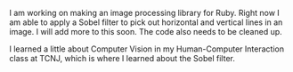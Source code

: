 I am working on making an image processing library for Ruby. Right now I am able to apply a Sobel filter to pick out horizontal and vertical lines in an image. I will add more to this soon. The code also needs to be cleaned up.

I learned a little about Computer Vision in my Human-Computer Interaction class at TCNJ, which is where I learned about the Sobel filter.